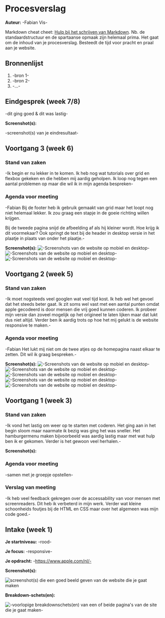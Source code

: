 # Procesverslag
**Auteur:** -Fabian Vis-

Markdown cheat cheet: [Hulp bij het schrijven van Markdown](https://github.com/adam-p/markdown-here/wiki/Markdown-Cheatsheet). Nb. de standaardstructuur en de spartaanse opmaak zijn helemaal prima. Het gaat om de inhoud van je procesverslag. Besteedt de tijd voor pracht en praal aan je website.



## Bronnenlijst
1. -bron 1-
2. -bron 2-
3. -...-



## Eindgesprek (week 7/8)

-dit ging goed & dit was lastig-

**Screenshot(s):**

-screenshot(s) van je eindresultaat-



## Voortgang 3 (week 6)

### Stand van zaken

-Ik begin er nu lekker in te komen. Ik heb nog wat tutorials over grid en flexbox gekeken en die hebben mij aardig geholpen. Ik loop nog tegen een aantal problemen op maar die wil ik in mijn agenda bespreken-
### Agenda voor meeting
-Fabian
Bij de footer heb ik gebruik gemaakt van grid maar het loopt nog niet helemaal lekker. Ik zou graag een stapje in de goeie richting willen krijgen.

Bij de tweede pagina snijd de afbeelding af als hij kleiner wordt. Hoe krijg ik dit voormekaar? Ook springt de text bij de header in desktop versie in het plaatje in plaats van onder het plaatje.-

**Screenshot(s):**
![-Screenshots van de website op mobiel en desktop-](images/screenshot6.png)
![-Screenshots van de website op mobiel en desktop-](images/screenshot7.png)
![-Screenshots van de website op mobiel en desktop-](images/screenshot8.png)

## Voortgang 2 (week 5)

### Stand van zaken

-Ik moet nogsteeds veel googlen wat veel tijd kost. Ik heb wel het gevoel dat het steeds
beter gaat. Ik zit soms wel vast met een aantal punten omdat apple gecodeerd is door mensen die
vrij goed kunnen coderen. Ik probeer mijn versie dan zoveel mogelijk op het origineel te laten lijken maar dat lukt dus niet altijd. Verder ben ik aardig trots op hoe het mij gelukt is de website responsive te maken.-
### Agenda voor meeting
-Fabian
Het lukt mij niet om de twee atjes op de homepagina naast elkaar te zetten. Dit wil ik graag bespreken.-

**Screenshot(s):**
![-Screenshots van de website op mobiel en desktop-](images/screenshot1.png)
![-Screenshots van de website op mobiel en desktop-](images/screenshot2.png)
![-Screenshots van de website op mobiel en desktop-](images/screenshot3.png)
![-Screenshots van de website op mobiel en desktop-](images/screenshot4.png)
![-Screenshots van de website op mobiel en desktop-](images/screenshot5.png)

## Voortgang 1 (week 3)

### Stand van zaken

-Ik vond het lastig om weer op te starten met coderen. Het ging aan in het begin sloom maar naarmate ik bezig was ging het was sneller. Het hamburgermenu maken bijvoorbeeld was aardig lastig maar met wat hulp ben ik er gekomen. Verder is het gewoon veel herhalen.-

**Screenshot(s):**



### Agenda voor meeting

-samen met je groepje opstellen-

### Verslag van meeting

-Ik heb veel feedback gekregen over de accessability van voor mensen met screenreaders.
Dit heb ik verbeterd in mijn werk. Verder wat kleine schoonheids foutjes bij de HTML en CSS maar
over het algemeen was mijn code goed.-



## Intake (week 1)

**Je startniveau:** -rood-

**Je focus:** -responsive-

**Je opdracht:** -https://www.apple.com/nl/-

**Screenshot(s):**

![screenshot(s) die een goed beeld geven van de website die je gaat maken](images/apple.png)

**Breakdown-schets(en):**

![-voorlopige breakdownschets(en) van een of beide pagina's van de site die je gaat maken-](images/breakdownschets.png)
